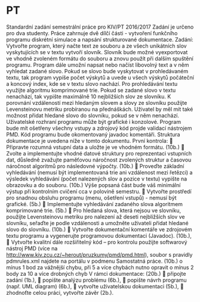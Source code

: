 # PT
Standardní zadání semestrální práce pro KIV/PT 2016/2017
Zadání je určeno pro dva studenty. Práce zahrnuje dvě dílčí části - vytvoření funkčního programu
diskrétní simulace a napsání strukturované dokumentace.
Zadání:
Vytvořte program, který načte text ze souboru a ze všech unikátních slov vyskytujících se v textu
vytvoří slovník. Slovník bude možné vyexportovat ve vhodně zvoleném formátu do souboru a znovu
použít při dalším spuštění programu. Program dále umožní napsat nebo načíst libovolný text a v něm
vyhledat zadané slovo. Pokud se slovo bude vyskytovat v prohledávaném textu, tak program vypíše
počet výskytů a uvede u všech výskytů počáteční a koncový index, kde se v textu slovo nachází. Pro
prohledávání textu využijte algoritmu komprimované trie. Pokud se zadané slovo v textu nenachází,
tak vypište maximálně 10 nejbližších slov ze slovníku. K porovnání vzdáleností mezi hledaným slovem
a slovy ze slovníku použijte Levensteinovu metriku probíranou na přednáškách. Uživatel by měl mít
také možnost přidat hledané slovo do slovníku, pokud se v něm nenachází.
Uživatelské rozhraní programu může být grafické i konzolové. Program bude mít ošetřeny všechny
vstupy a zdrojový kód projde validací nástrojem PMD. Kód programu bude okomentovaný javadoc
komentáři. Struktura dokumentace je uvedena níže v tomto dokumentu.
První kontrola:
 Připravte rozumná vstupní data a uložte je ve vhodném formátu. (10b.)
 Zvolte a implementujte vhodné datové struktury pro reprezentaci vstupních dat, důsledně
zvažujte paměťovou náročnost zvolených struktur a časovou náročnost algoritmů pro
následovné výpočty. (10b.)
 Proveďte základní vyhledávání (nemusí být implementovaná trie ani vzdálenost mezi řetězci)
a výsledek vyhledávání (počet nalezených slov a pozice v textu) vypište na obrazovku a do
souboru. (10b.)
Výše popsaná část bude váš minimální výstup při kontrolním cvičení cca v polovině semestru.
 Vytvořte prostředí pro snadnou obsluhu programu (menu, ošetření vstupů) - nemusí být
grafické. (5b.)
 Implementujte vyhledávání zadaného slova algoritmem komprimované trie. (5b.)
 Pro hledaná slova, která nejsou ve slovníku, použijte Levensteinovu metriku pro nalezení až
deseti nejbližších slov ve slovníku, seřaďte je podle vzdálenosti a umožněte uživateli přidat
hledané slovo do slovníku. (10b.)
 Vytvořte dokumentační komentáře ve zdrojovém textu programu a vygenerujte
programovou dokumentaci (Javadoc). (10b.),
 Vytvořte kvalitní dále rozšiřitelný kód – pro kontrolu použijte softwarový nástroj PMD (více
na http://www.kiv.zcu.cz/~herout/pruzkumy/pmd/pmd.html), soubor s pravidly
pdmrules.xml najdete na portálu v podmenu Samostatná práce. (10b.)
o mínus 1 bod za vážnější chybu, při 5 a více chybách nutno opravit
o mínus 2 body za 10 a více drobných chyb
V rámci dokumentace: (20b.)
 připojte zadání (1b.),
 popište analýzu problému (6b.),
 popište návrh programu (např. UML diagram) (6b.),
 vytvořte uživatelskou dokumentaci (5b.),
 zhodnoťte celou práci, vytvořte závěr (2b.).
